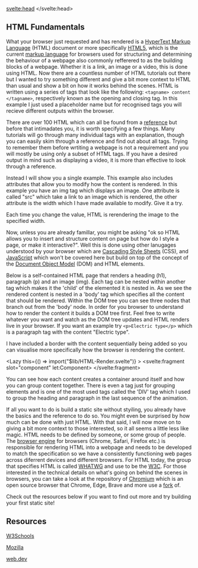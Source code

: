 <script>
import DOMTree from "$lib/DOM-Tree.svelte";
import HTMLatt from "$lib/HTML-Attributes.svelte";
import Lazy from "$lib/Lazy.svelte";
</script>

<svelte:head>
	<title>HTML Fundamentals| Sergen Karaoglan</title>
	<meta name="description" content="Learn the fundamentals of HTML" />
</svelte:head>



<article class="max-sm:mx-4 prose lg:prose-xl m-auto pt-16">

# HTML Fundamentals
What your browser just requested and has rendered is a [HyperText Markup Language](https://en.wikipedia.org/wiki/HTML) (HTML) document or more specifically [HTML5](https://en.wikipedia.org/wiki/HTML5), which is the current [markup language](https://en.wikipedia.org/wiki/Markup_language) for browsers used for structuring and determining the behaviour of a webpage also commonly refferered to as the building blocks of a webpage. Whether it is a link, an image or a video, this is done using HTML. Now there are a countless number of HTML tutorials out there but I wanted to try something different and give a bit more context to HTML than usual and show a bit on how it works behind the scenes. HTML is written using a series of tags that look like the following: ```<tagname> content </tagname>```, respectively known as the opening and closing tag. In this example I just used a placeholder name but for recognised tags you will recieve different outputs within the browser. 


There are over 100 HTML which can all be found from a [reference](https://www.w3schools.com/tags/) but before that intimadates you, it is worth specifying a few things. Many tutorials will go through many individual tags with an explanation, though you can easily skim through a reference and find out about all tags. Trying to remember them before wrtiting a webpage is not a requirement and you will mostly be using only a subset of HTML tags. If you have a desired output in mind such as displaying a video, it is more than effective to look through a reference.

Instead I will show you a single example. This example also includes attributes that allow you to modify how the content is rendered. In this example you have an img tag which displays an image. One attribute is called "src" which take a link to an image which is rendered, the other attribute is the width which I have made available to modify. Give it a try.

<HTMLatt />

Each time you change the value, HTML is rerendering the image to the specified width.

Now, unless you are already famillar, you might be asking "ok so HTML allows you to insert and structure content on page but how do I style a page, or make it interactive?". Well this is done using other lanugages understood by your browser which are [Cascading Style Sheets](https://en.wikipedia.org/wiki/CSS) (CSS), and [JavaScript](https://en.wikipedia.org/wiki/JavaScript) which won't be covered here but build on top of the concept of the [Document Object Model](https://en.wikipedia.org/wiki/Document_Object_Model) (DOM) and HTML elements.

Below is a self-contained HTML page that renders a heading (h1), paragraph (p) and an image (img). Each tag can be nested within another tag which makes it the 'child' of the elemented it is nested in. As we see the rendered content is nested in a 'body' tag which specifies all the content that should be rendered. Within the DOM tree you can see three nodes that branch out from the 'body' node. In order for you browser to understand how to render the content it builds a DOM tree first. <!-- id, class -->
Feel free to write whatever you want and watch as the DOM tree updates and HTML renders live in your browser. If you want an example try ```<p>Electric type</p>``` which is a paragraph tag with the content "Electric type".

<div class="w-fit m-auto p-5">
<DOMTree />
</div>


I have included a border with the content sequentially being added so you can visualise more specifically how the browser is rendering the content.

  <Lazy
	this={() => import("$lib/HTML-Render.svelte")}
	>
	<svelte:fragment slot="component" let:Component>
		<Component />
	</svelte:fragment>
</Lazy>

You can see how each content creates a container around itself and how you can group content together. There is even a tag just for grouping elements and is one of the most used tags called the 'DIV' tag which I used to group the heading and paragraph in the last sequence of the animation.

If all you want to do is build a static site without styiling, you already have the basics and the reference to do so. You might even be surprised by how much can be done with just HTML. With that said, I will now move on to giving a bit more context to those interested, so it all seems a little less like magic. HTML needs to be defined by someone, or some group of people. The [browser engine](https://en.wikipedia.org/wiki/Browser_engine) for browsers (Chrome, Safari, Firefox etc.) is responsible for rendering HTML into a webpage and needs to be developed to match the specification so we have a consistently functioning web pages across diferrent devices and different browsers. For HTML today, the group that specifies HTML is called [WHATWG](https://en.wikipedia.org/wiki/WHATWG) and use to be the [W3C](https://en.wikipedia.org/wiki/World_Wide_Web_Consortium). 
For those interested in the technical details on what's going on behind the scenes in browsers, you can take a look at the repository of [Chromium](https://github.com/chromium/chromium) which is an open source browser that Chrome, Edge, Brave and more use a [fork](https://en.wikipedia.org/wiki/Fork_(software_development)) of.

Check out the resources below if you want to find out more and try building your first static site!

## Resources
[W3Schools](https://www.w3schools.com/html/default.asp)

[Mozilla](https://developer.mozilla.org/en-US/docs/Web/HTML)

[web.dev](https://web.dev/learn/html/)
</article>